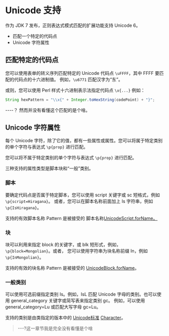 # Unicode 支持

作为 JDK 7 发布，正则表达式模式匹配的扩展功能支持 Unicode 6。

* 匹配一个特定的代码点
* Unicode 字符属性

## 匹配特定的代码点

您可以使用表单的转义序列匹配特定的 Unicode 代码点 `\uFFFF`，其中 FFFF 要匹配的代码点的十六进制值。
例如，`\u6771` 匹配汉字为“东”。

或则，您可以使用 Perl 样式十六进制表示法指定代码点 `\x{...}` 例如：

```java
String hexPattern = "\\x{" + Integer.toHexString(codePoint) + "}";
```

----？ 然而并没有看懂这个匹配的是个啥。

## Unicode 字符属性

每个 Unicode 字符，除了它的值，都有一些属性或属性。您可以将属于特定类别的单个字符与表达式 `\p{prop}` 进行匹配。

您可以将不属于特定类别的单个字符与表达式 `\p{prop}` 进行匹配。

三种支持的属性类型是脚本块和“一般”类别。

### 脚本

要确定代码点是否属于特定脚本，您可以使用 script 关键字或 sc 短格式，例如 `\p{script=Hiragana}`。
或者，您可以在脚本名称前面加上  Is  字符串，例如`\p{IsHiragana}`。

支持的有效脚本名称 Pattern 是被接受的 脚本名称[UnicodeScript.forName。](https://docs.oracle.com/javase/8/docs/api/java/lang/Character.UnicodeScript.html#forName-java.lang.String-)

### 块

块可以利用来指定 block 的关键字，或 blk 短形式，例如，`\p{block=Mongolian}`。或者，
您可以使用字符串为块名称前缀 In，例如 `\p{InMongolian}`。

支持的有效的块名称 Pattern 是被接受的 [UnicodeBlock.forName](https://docs.oracle.com/javase/8/docs/api/java/lang/Character.UnicodeBlock.html#forName-java.lang.String-)。

### 一般类别

可以使用可选前缀指定类别 Is。例如，IsL 匹配 Unicode 字母的类别。也可以使用 general_category 关键字或简写表来指定类别 gc。
例如，可以使用 general_category=Lu 或匹配大写字母 gc=Lu。

支持的类别是由类指定的版本中的
[Unicode标准](http://www.unicode.org/standard/standard.html)
[Character](https://docs.oracle.com/javase/8/docs/api/java/lang/Character.html)。


> ---?这一章节我是完全没有看懂是个啥
